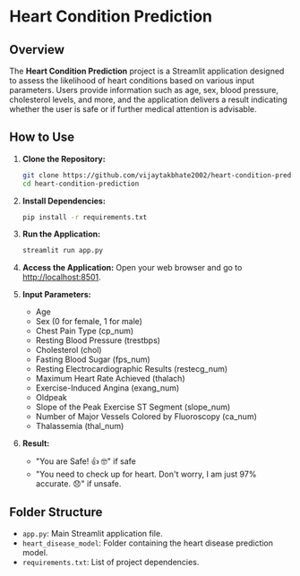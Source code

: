 # Heart Condition Prediction

## Overview

The **Heart Condition Prediction** project is a Streamlit application designed to assess the likelihood of heart conditions based on various input parameters. Users provide information such as age, sex, blood pressure, cholesterol levels, and more, and the application delivers a result indicating whether the user is safe or if further medical attention is advisable.

## How to Use

1. **Clone the Repository:**
   ```bash
   git clone https://github.com/vijaytakbhate2002/heart-condition-prediction.git
   cd heart-condition-prediction
   ```

2. **Install Dependencies:**
   ```bash
   pip install -r requirements.txt
   ```

3. **Run the Application:**
   ```bash
   streamlit run app.py
   ```

4. **Access the Application:**
   Open your web browser and go to [http://localhost:8501](http://localhost:8501).

5. **Input Parameters:**
   - Age
   - Sex (0 for female, 1 for male)
   - Chest Pain Type (cp_num)
   - Resting Blood Pressure (trestbps)
   - Cholesterol (chol)
   - Fasting Blood Sugar (fps_num)
   - Resting Electrocardiographic Results (restecg_num)
   - Maximum Heart Rate Achieved (thalach)
   - Exercise-Induced Angina (exang_num)
   - Oldpeak
   - Slope of the Peak Exercise ST Segment (slope_num)
   - Number of Major Vessels Colored by Fluoroscopy (ca_num)
   - Thalassemia (thal_num)

6. **Result:**
   - "You are Safe! :thumbsup: 🤓" if safe
   - "You need to check up for heart. Don't worry, I am just 97% accurate. 😞" if unsafe.

## Folder Structure

- `app.py`: Main Streamlit application file.
- `heart_disease_model`: Folder containing the heart disease prediction model.
- `requirements.txt`: List of project dependencies.
